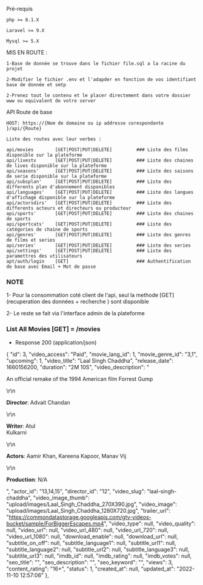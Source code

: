 Pré-requis

    php >= 8.1.X
    
    Laravel >= 9.X

    Mysql >= 5.X

MIS EN ROUTE : 

    1-Base de donnée se trouve dans le fichier file.sql a la racine du projet
    
    2-Modifier le fichier .env et l'adapder en fonction de vos identifiant base de donnée et smtp
    
    2-Prenez tout le contenu et le placer directement dans votre dossier www ou equivalent de votre server


API Route de base 

    HOST: https://{Nom de domaine ou ip addresse corespondante }/api/{Route}

    Liste des routes avec leur verbes :
    
    api/movies        [GET|POST|PUT|DELETE]         ### Liste des films disponible sur la plateforme
    api/livestv       [GET|POST|PUT|DELETE]         ### Liste des chaines de lives disponible sur la plateforme
    api/seasons'      [GET|POST|PUT|DELETE]         ### Liste des saisons de serie disponible sur la plateforme
    api/subsplan'     [GET|POST|PUT|DELETE]         ### Liste des differents plan d'abonnement disponibles
    api/languages'    [GET|POST|PUT|DELETE]         ### Liste des langues d'affichage disponible sur la plateforme
    api/actorsdirs'   [GET|POST|PUT|DELETE]         ### Liste des differents acteurs et directeurs ou producteur
    api/sports'       [GET|POST|PUT|DELETE]         ### Liste des chaines de sports
    api/sportcats'    [GET|POST|PUT|DELETE]         ### Liste des catégories de chaine de sports
    api/genres'       [GET|POST|PUT|DELETE]         ### Liste des genres de films et series 
    api/series'       [GET|POST|PUT|DELETE]         ### Liste des series
    api/settings'     [GET|POST|PUT|DELETE]         ### Liste des paramettres des utilisateurs
    apt/auth/login    [GET]                         ### Authentification de base avec Email + Mot de passe

### NOTE ########

1- Pour la consommation coté client de l'api, seul la methode [GET] (recuperation des données + recherche ) sont disponible

2- Le reste se fait via l'interface admin de la plateforme

### List All Movies [GET] = /movies

+ Response 200 (application/json)

{
    "id": 3,
    "video_access": "Paid",
    "movie_lang_id": 1,
    "movie_genre_id": "3,1",
    "upcoming": 1,
    "video_title": "Laal Singh Chaddha",
    "release_date": 1660156200,
    "duration": "2M 10S",
    "video_description": "<p>An official remake of the 1994 American film Forrest Gump</p>\r\n<p><strong>Director</strong>: Advait 
    Chandan</p>\r\n<p><strong>Writer</strong>: Atul     
    Kulkarni</p>\r\n<p><strong>Actors</strong>: Aamir Khan, Kareena Kapoor, Manav Vij</p>\r\n<p><strong>Production</strong>: N/A</p>",
    "actor_id": "13,14,15",
    "director_id": "12",
    "video_slug": "laal-singh-chaddha",
    "video_image_thumb": "upload/images/Laal_Singh_Chaddha_270X390.jpg",
    "video_image": "upload/images/Laal_Singh_Chaddha_1280X720.jpg",
    "trailer_url": "https://commondatastorage.googleapis.com/gtv-videos-bucket/sample/ForBiggerEscapes.mp4",
    "video_type": null,
    "video_quality": null,
    "video_url": null,
    "video_url_480": null,
    "video_url_720": null,
    "video_url_1080": null,
    "download_enable": null,
    "download_url": null,
    "subtitle_on_off": null,
    "subtitle_language1": null,
    "subtitle_url1": null,
    "subtitle_language2": null,
    "subtitle_url2": null,
    "subtitle_language3": null,
    "subtitle_url3": null,
    "imdb_id": null,
    "imdb_rating": null,
    "imdb_votes": null,
    "seo_title": "",
    "seo_description": "",
    "seo_keyword": "",
    "views": 3,
    "content_rating": "16+",
    "status": 1,
    "created_at": null,
    "updated_at": "2022-11-10 12:57:06"
},






